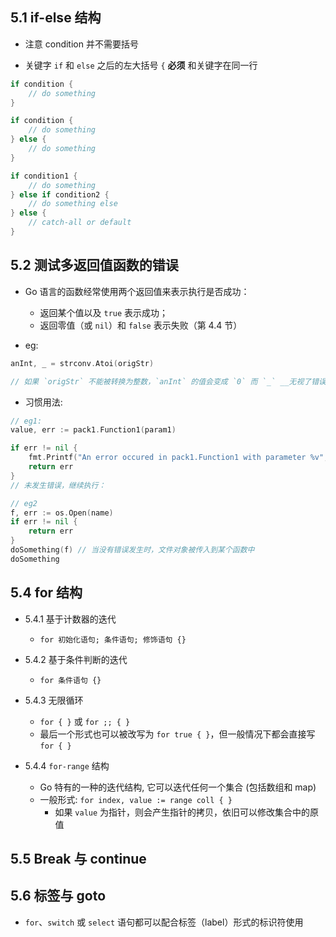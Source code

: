 ## 5.1 if-else 结构
* 注意 condition 并不需要括号

* 关键字 `if` 和 `else` 之后的左大括号 `{` __必须__ 和关键字在同一行

```go
if condition {
    // do something 
}

if condition {
    // do something 
} else {
    // do something 
}

if condition1 {
    // do something 
} else if condition2 {
    // do something else    
} else {
    // catch-all or default
}
```


## 5.2 测试多返回值函数的错误
* Go 语言的函数经常使用两个返回值来表示执行是否成功：
    * 返回某个值以及 `true` 表示成功；
    * 返回零值（或 `nil`）和 `false` 表示失败（第 4.4 节）

* eg:
```go
anInt, _ = strconv.Atoi(origStr)

// 如果 `origStr` 不能被转换为整数，`anInt` 的值会变成 `0` 而 `_` __无视了错误__，程序会继续运行。
```

* 习惯用法:
```go
// eg1:
value, err := pack1.Function1(param1)

if err != nil {
    fmt.Printf("An error occured in pack1.Function1 with parameter %v", param1)
    return err
}
// 未发生错误，继续执行：

// eg2
f, err := os.Open(name)
if err != nil {
    return err
}
doSomething(f) // 当没有错误发生时，文件对象被传入到某个函数中
doSomething
```


## 5.4 for 结构
* 5.4.1 基于计数器的迭代
    * `for 初始化语句; 条件语句; 修饰语句 {}`

* 5.4.2 基于条件判断的迭代
    * `for 条件语句 {}`

* 5.4.3 无限循环
    * `for { }` 或 `for ;; { }`
    * 最后一个形式也可以被改写为 `for true { }`，但一般情况下都会直接写 `for { }`

* 5.4.4 `for-range` 结构
    * Go 特有的一种的迭代结构, 它可以迭代任何一个集合 (包括数组和 map)
    * 一般形式: `for index, value := range coll { }`
        * 如果 `value` 为指针，则会产生指针的拷贝，依旧可以修改集合中的原值


## 5.5 Break 与 continue


## 5.6 标签与 goto
* `for`、`switch` 或 `select` 语句都可以配合标签（label）形式的标识符使用

